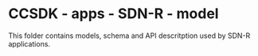 # CCSDK - apps - SDN-R - model

This folder contains models, schema and API descritption used by SDN-R applications.